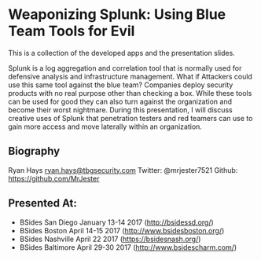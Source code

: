 # Weaponizing Splunk: Using Blue Team Tools for Evil

This is a collection of the developed apps and the presentation slides.

Splunk is a log aggregation and correlation tool that is normally used for
defensive analysis and infrastructure management. What if Attackers could use
this same tool against the blue team? Companies deploy security products with no
real purpose other than checking a box. While these tools can be used for good
they can also turn against the organization and become their worst nightmare.
During this presentation, I will discuss creative uses of Splunk that
penetration testers and red teamers can use to gain more access and move
laterally within an organization.

## Biography
Ryan Hays
ryan.hays@tbgsecurity.com
Twitter: @mrjester7521
Github: https://github.com/MrJester


## Presented At:
- BSides San Diego January 13-14 2017 (http://bsidessd.org/)
- BSides Boston April 14-15 2017 (http://www.bsidesboston.org/)
- BSides Nashville April 22 2017 (https://bsidesnash.org/)
- BSides Baltimore April 29-30 2017 (http://www.bsidescharm.com/)
